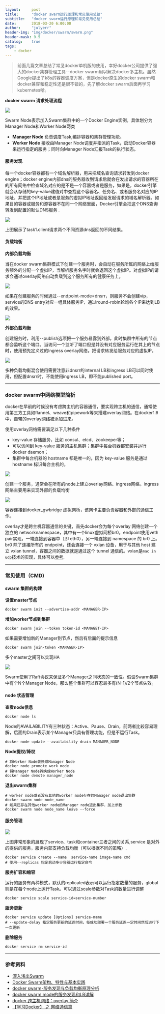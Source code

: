 ```yaml
---
layout:     post
title:      "docker swarm运行原理和常见使用总结"
subtitle:   "docker swarm运行原理和常见使用总结"
date:       2018-03-20 6:00:00
author:     "julyerr"
header-img: "img/docker/swarm/swarm.png"
header-mask: 0.5
catalog: 	true
tags:
    - docker
---
```


>前面几篇文章总结了常见docker单机版的使用，幸好docker公司提供了强大的docker集群管理工具--docker swarm用以解决docker多主机。虽然Google提出了k8s的容器调度方案，但是docker原生的docker swarm和docker兼容和稳定性还是很不错的，先了解docker swarm后面再学习kubernetes哈。<br>

**docker swarm 请求处理流程**

![](/img/docker/swarm/docker-swarm-workflow.png)

Swarm Node表示加入Swarm集群中的一个Docker Engine实例，具体划分为Manager Node和Worker Node两类

- **Manager Node** 负责调度Task,编排容器和集群管理功能。
- **Worker Node** 接收由Manager Node调度并指派的Task，启动Docker容器来运行指定的服务；同时向Manager Node汇报Task的执行状态。

#### 服务发现

每一个docker容器都有一个域名解析器，用来把域名查询请求转发到docker engine；docker engine内部dns的服务器收到请求后就会在发出请求的容器所在的所有网络中检查域名对应的是不是一个容器或者是服务，如果是，docker引擎就会从存储的key-value建值对中查找这个容器名、任务名、或者服务名对应的IP地址，并把这个IP地址或者是服务的虚拟IP地址返回给发起请求的域名解析器。如果目的容器或服务和源容器不在同一个网络里面，Docker引擎会把这个DNS查询转发到配置的默认DNS服务 .

![](/img/docker/swarm/docker-dns.png)

上图展示了task1.client请求两个不同资源dns返回的不同结果。

#### 负载均衡

**内部负载均衡**<br>

当在docker swarm集群模式下创建一个服务时，会自动在服务所属的网络上给服务额外的分配一个虚拟IP，当解析服务名字时就会返回这个虚拟IP。对虚拟IP的请求会通过overlay网络自动负载到这个服务所有的健康任务上。

![](/img/docker/swarm/lb-service-vip.jpg)

如果在创建服务的时候通过--endpoint-mode=dnsrr，则服务不会创建vip，service的DNS entry对应一组具体服务IP，通过round-robin轮询各个IP来达到LB的效果。

![](/img/docker/swarm/lb-service-dnsrr.jpg)

**外部负载均衡**

创建服务时，利用--publish选项把一个服务暴露到外部，此时集群中所有的节点都会监听这个端口。当访问一个监听了端口但是并没有对应服务运行在其上的节点时，使用预先定义过的Ingress overlay网络，把请求转发给服务对应的虚拟IP。

![](/img/docker/swarm/lb-external.png)

多种负载均衡混合使用需要注意非dnsrr的internal LB和ingress LB可以同时使用，但配置dnsrr时，不能使用ingress LB，即不能published port。 

---
### docker swarm中网络模型简析

docker在早前的时候没有考虑跨主机的容器通信，要实现跨主机的通信，通常使用第三方工具如flannel、weave和pipework等来搭建overlay网络。在docker1.9中，自带的overlay网络被添加进来。<br>

使用overlay网络需要满足以下几种条件

- key-value 存储服务，比如 consul、etcd、zookeeper等；
- 可以访问到 key-value 服务的主机集群；集群中每台机器都安装并运行 docker daemon；
- 集群中每台机器的 hostname 都是唯一的，因为 key-value 服务是通过 hostname 标识每台主机的。

![](/img/docker/swarm/swarm-arch.jpeg)

创建一个服务，通常会在所有的node上建立overlay网络、ingress网络。ingress网络主要用来实现外部的负载均衡

![](/img/docker/swarm/overlay.jpg)

容器连接到docker_gwbridge 虚拟网桥，该网卡主要负责容器和外部的通信工作。<br>

overlay才是跨主机容器通信的关键，首先docker会为每个overlay 网络创建一个独立的 networknamespace，其中有一个linux虚拟网桥br0，endpoint使用veth pair实现，一端连接到容器中（即 eth0），另一端连接到 namespace 的 br0 上。br0 除了连接所有的 endpoint，还会连接一个 vxlan 设备，用于与其他 host 建立 vxlan tunnel，容器之间的数据就是通过这个 tunnel 通信的。vxlan是`mac in udp`技术的实现，具体可以[参考](http://blog.sina.com.cn/s/blog_e01321880101i7lw.html).<br>

---

### 常见使用（CMD)

#### swarm 集群的构建

**设置master节点**

```shell
docker swarm init --advertise-addr <MANAGER-IP>
```

**增加worker节点到集群**

```shell
docker swarm join --token token-id <MANAGET-IP>
```

如果需要增加新的Manager到节点，然后有后面的提示信息

```shell
docker swarm join-token <MANAGER-IP> 	
```

多个master之间可以实现HA

![](/img/docker/swarm/swarm-multiple-manager-architecture.png)

Swarm使用了Raft协议来保证多个Manager之间状态的一致性。假设Swarm集群中有个N个Manager Node，那么整个集群可以容忍最多有(N-1)/2个节点失效。

#### node 状态管理

**查看node信息**

```shell
docker node ls
```

Node的AVAILABILITY有三种状态：Active、Pause、Drain，前两者比较容易理解，后面的Drain表示某个Manager只具有管理功能，但是不运行Task。

```shell
docker node update --availability drain MANAGER_NODE
```

**Node提权/降权**

```shell
# 将Worker Node装换成Manager Node
docker node promote work_node
# 将Manager Node转换成Worker Node
docker node demote manager_node
```

**退出swarm集群**

```shell
# worker node或者没有其他的worker node存在的Manager node退出集群
docker swarm node node_name 
# 如果还存在其他worker node的Manager node退出集群，加上参数
docker swarm node node_name leave --force
```

#### 服务管理

![](/img/docker/swarm/services-diagram.png)

上图非常形象的展现了service、task和container三者之间的关系,service 是对外的提供的服务，服务内部支持负载均衡（可以根据不同的策略）.

```shell
docker service create --name  service-name image-name cmd 
# 使用--replicas 指定启动多少容器运行指定命令
```

**服务扩容和缩容**<br>

运行的服务有两种模式，默认的replicated表示可以运行指定数量的服务，global则是在每个node上运行Task。可以通过scale参数对Task的数量进行调整

```shell
docker service scale service-id=service-number
```

**服务更新**

```
docker service update [Options] service-name
# --update-delay 指定服务更新的延迟时间，每成功部署一个服务延迟一定时间然后进行下一次更新
```

**删除服务**

```shell
docker service rm service-id
```

---
### 参考资料
- [深入浅出Swarm](http://blog.daocloud.io/swarm_analysis_part1/)
- [Docker Swarm架构、特性与基本实践](http://shiyanjun.cn/archives/1625.html)
- [docker swarm-服务发现与负载均衡原理分析](http://fengyilin.iteye.com/blog/2400949)
- [docker swarm mode的服务发现和LB详解](https://zhuanlan.zhihu.com/p/25954203)
- [docker 跨主机网络：overlay 简介](http://cizixs.com/2016/06/13/docker-overlay-network)
- [【学习Docker】 之 网络通信篇](http://wongbingming.me/2018/1/28/Docker-Network.html)